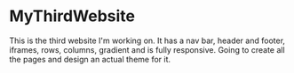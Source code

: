 # MyThirdWebsite
This is the third website I'm working on. It has a nav bar, header and footer, iframes, rows, columns, gradient and is fully responsive. Going to create all the pages and design an actual theme for it.
